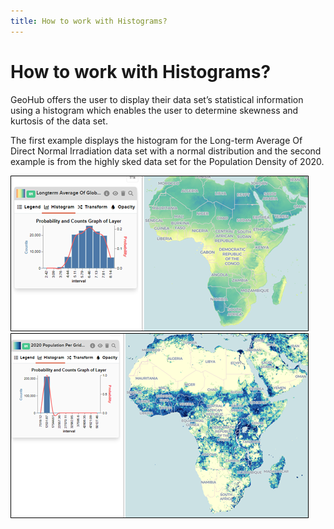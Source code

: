 ```yaml
---
title: How to work with Histograms?
---
```


# How to work with Histograms?

GeoHub offers the user to display their data set’s statistical information using a histogram which enables the user to determine skewness and kurtosis of the data set.

The first example displays the histogram for the Long-term Average Of Direct Normal Irradiation data set with a normal distribution and the second example is from the highly sked data set for the Population Density of 2020.

![Histogram_normal.png](../assets/data/Histogram_normal.png)![Histogram_skew.png](../assets/data/Histogram_skew.png)

